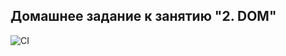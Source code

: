 ## Домашнее задание к занятию "2. DOM"

![CI](https://github.com/OlgaIts/ahj-homework-2-dom/actions/workflows/check-dom.yml/badge.svg)